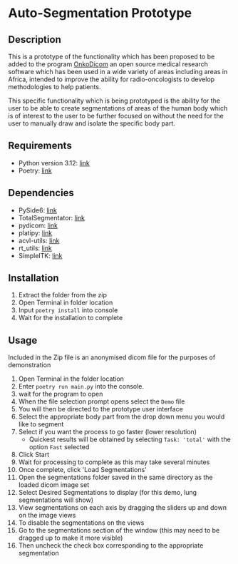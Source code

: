 # Auto-Segmentation Prototype

## Description
This is a prototype of the functionality which has been proposed to be added
to the program [OnkoDicom](https://onkodicom.com.au/) an open source medical 
research software which has been used in a wide variety of areas including 
areas in Africa, intended to improve the ability for radio-oncologists to develop 
methodologies to help patients.

This specific functionality which is being prototyped is the ability for the user
to be able to create segmentations of areas of the human body which is of interest
to the user to be further focused on without the need for the user to manually draw 
and isolate the specific body part.

## Requirements
- Python version 3.12: [link](https://www.python.org/)
- Poetry: [link](https://python-poetry.org/)

## Dependencies
- PySide6: [link](https://doc.qt.io/qtforpython-6/)
- TotalSegmentator: [link](https://github.com/wasserth/TotalSegmentator)
- pydicom: [link](https://pydicom.github.io/)
- platipy: [link](https://github.com/pyplati/platipy)
- acvl-utils: [link](https://github.com/MIC-DKFZ/acvl_utils)
- rt_utils: [link](https://github.com/qurit/rt-utils)   
- SimpleITK: [link](https://simpleitk.readthedocs.io/en/master/gettingStarted.html)

## Installation
1. Extract the folder from the zip
2. Open Terminal in folder location
3. Input `poetry install` into console
4. Wait for the installation to complete

## Usage
Included in the Zip file is an anonymised dicom file for the purposes of demonstration
1. Open Terminal in the folder location
2. Enter `poetry run main.py` into the console.
3. wait for the program to open
4. When the file selection prompt opens select the `Demo` file
5. You will then be directed to the prototype user interface
6. Select the appropriate body part from the drop down menu you would like to segment
7. Select if you want the process to go faster (lower resolution)
   - Quickest results will be obtained by selecting `Task: 'total'` with the option `Fast` selected
8. Click Start
9. Wait for processing to complete as this may take several minutes
10. Once complete, click 'Load Segmentations'
11. Open the segmentations folder saved in the same directory as the loaded dicom image set
12. Select Desired Segmentations to display (for this demo, lung segmentations will show)
13. View segmentations on each axis by dragging the sliders up and down on the image views
14. To disable the segmentations on the views
15. Go to the segmentations section of the window (this may need to be dragged up to make it more visible)
16. Then uncheck the check box corresponding to the appropriate segmentation
